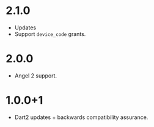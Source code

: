 # 2.1.0
* Updates
* Support `device_code` grants.

# 2.0.0
* Angel 2 support.

# 1.0.0+1
* Dart2 updates + backwards compatibility assurance.